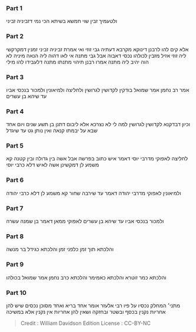
### Part 1
ולטעמיך זבין שוי חמשא בשיתא הכי נמי דזביניה זביני

### Part 2
אלא קים להו לרבנן דינוקא מקרבא דעתיה גבי זוזי ואי אמרת זביניה זביני זמנין דמקרקשי ליה זוזי אזיל מזבין לכולהו נכסי דאבוה אבל גבי מתנה אי לאו דהוה ליה הנאה מיניה לא הוה יהיב ליה מתנה אמרו רבנן תיהוי מתנתו מתנה דלעבידו להו מילי

### Part 3
אמר רב נחמן אמר שמואל בודקין לקדושין לגרושין ולחליצה ולמיאונין ולמכור בנכסי אביו עד שיהא בן עשרים

### Part 4
וכיון דבדקנא לקדושין לגרושין למה לי לא נצרכא אלא ליבום דתנן בן תשע שנים ויום אחד שבא על יבמתו קנאה ואין נותן גט עד שיגדל

### Part 5
לחליצה לאפוקי מדרבי יוסי דאמר איש כתוב בפרשה אבל אשה בין גדולה ובין קטנה קא משמע לן דמקשינן אשה לאיש דלא כרבי יוסי

### Part 6
ולמיאונין לאפוקי מדרבי יהודה דאמר עד שירבה שחור קא משמע לן דלא כרבי יהודה

### Part 7
ולמכור בנכסי אביו עד שיהא בן עשרים לאפוקי ממאן דאמר בן שמנה עשרה

### Part 8
והלכתא תוך זמן כלפני זמן והלכתא כגידל בר מנשה

### Part 9
והלכתא כמר זוטרא והלכתא כאמימר והלכתא כרב נחמן אמר שמואל בכולהו

### Part 10
מתני׳ המחלק נכסיו על פיו רבי אלעזר אומר אחד בריא ואחד מסוכן נכסים שיש להן אחריות נקנין בכסף ובשטר ובחזקה ושאין להן אחריות אין נקנין אלא במשיכה

>Credit : William Davidson Edition
>License : CC-BY-NC